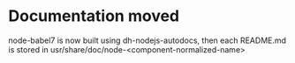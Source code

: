 # Documentation moved

node-babel7 is now built using dh-nodejs-autodocs, then each README.md is
stored in usr/share/doc/node-\<component-normalized-name\>
